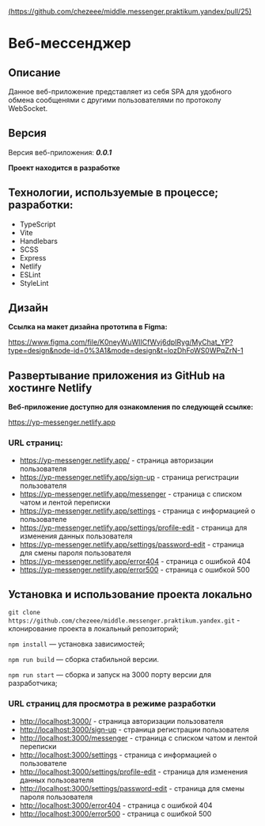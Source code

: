 [(https://github.com/chezeee/middle.messenger.praktikum.yandex/pull/25)](https://github.com/chezeee/middle.messenger.praktikum.yandex/pull/25)

# Веб-мессенджер

## Описание

Данное веб-приложение представляет из себя SPA для удобного обмена сообщенями с другими пользователями по протоколу WebSocket.

## Версия

Версия веб-приложения: **_0.0.1_**

**Проект находится в разработке**

## Технологии, используемые в процессе; разработки:

- TypeScript
- Vite
- Handlebars
- SCSS
- Express
- Netlify
- ESLint
- StyleLint

## Дизайн

**Ссылка на макет дизайна прототипа в Figma:**

<https://www.figma.com/file/K0neyWuWIICfWvj6dpIRyg/MyChat_YP?type=design&node-id=0%3A1&mode=design&t=lozDhFoWS0WPqZrN-1>

## **Развертывание приложения из GitHub на хостинге Netlify**

**Веб-приложение доступно для ознакомления по следующей ссылке:**

<https://yp-messenger.netlify.app>

### **URL страниц:**

- <https://yp-messenger.netlify.app/> - страница авторизации пользователя
- <https://yp-messenger.netlify.app/sign-up> - страница регистрации пользователя
- <https://yp-messenger.netlify.app/messenger> - страница c списком чатом и лентой переписки
- <https://yp-messenger.netlify.app/settings> - страница c информацией о пользователе
- <https://yp-messenger.netlify.app/settings/profile-edit> - страница для изменения данных пользователя
- <https://yp-messenger.netlify.app/settings/password-edit> - страница для смены пароля пользователя
- <https://yp-messenger.netlify.app/error404> - страница с ошибкой 404
- <https://yp-messenger.netlify.app/error500> - страница с ошибкой 500

## **Установка и использование проекта локально**

`git clone https://github.com/chezeee/middle.messenger.praktikum.yandex.git` - клонирование проекта в локальный репозиторий;

`npm install` — установка зависимостей;

`npm run build` — сборка стабильной версии.

`npm run start` — сборка и запуск на 3000 порту версии для разработчика;

### **URL страниц для просмотра в режиме разработки**

- <http://localhost:3000/> - страница авторизации пользователя
- <http://localhost:3000/sign-up> - страница регистрации пользователя
- <http://localhost:3000/messenger> - страница c списком чатом и лентой переписки
- <http://localhost:3000/settings> - страница c информацией о пользователе
- <http://localhost:3000/settings/profile-edit> - страница для изменения данных пользователя
- <http://localhost:3000/settings/password-edit> - страница для смены пароля пользователя
- <http://localhost:3000/error404> - страница с ошибкой 404
- <http://localhost:3000/error500> - страница с ошибкой 500
